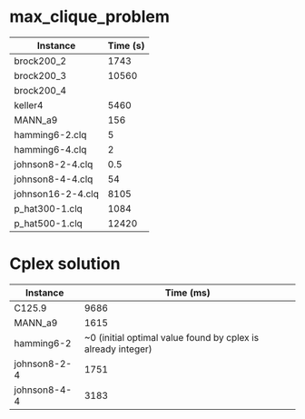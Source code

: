 # max_clique_problem

Instance|Time (s)
---|---|
brock200_2|1743
brock200_3|10560
brock200_4|
keller4|5460
MANN_a9|156
hamming6-2.clq|5
hamming6-4.clq|2
johnson8-2-4.clq|0.5
johnson8-4-4.clq|54
johnson16-2-4.clq|8105
p_hat300-1.clq|1084
p_hat500-1.clq|12420

# Cplex solution

Instance|Time (ms)
---|---|
C125.9| 9686
MANN_a9| 1615
hamming6-2| ~0 (initial optimal value found by cplex is already integer)
johnson8-2-4| 1751
johnson8-4-4| 3183
